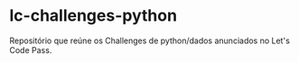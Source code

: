 # lc-challenges-python
 Repositório que reúne os Challenges  de python/dados anunciados no Let's Code Pass.
